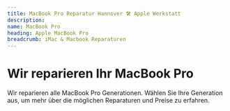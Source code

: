 ```yaml
---
title: MacBook Pro Reparatur Hannover 🛠️ Apple Werkstatt
description: 
name: MacBook Pro
heading: Apple MacBook Pro
breadcrumb: iMac & Macbook Reparaturen
---
```

# Wir reparieren Ihr MacBook Pro

Wir reparieren alle MacBook Pro Generationen. Wählen Sie Ihre Generation aus, um mehr über die möglichen Reparaturen und Preise zu erfahren.

